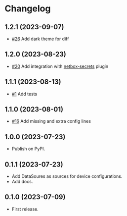 # Changelog

## 1.2.1 (2023-09-07)

* [#26](https://github.com/miaow2/netbox-config-diff/issues/26) Add dark theme for diff

## 1.2.0 (2023-08-23)

* [#20](https://github.com/miaow2/netbox-config-diff/issues/20) Add integration with [netbox-secrets](https://github.com/Onemind-Services-LLC/netbox-secrets) plugin

## 1.1.1 (2023-08-13)

* [#1](https://github.com/miaow2/netbox-config-diff/issues/1) Add tests

## 1.1.0 (2023-08-01)

* [#16](https://github.com/miaow2/netbox-config-diff/issues/16) Add missing and extra config lines

## 1.0.0 (2023-07-23)

* Publish on PyPI.

## 0.1.1 (2023-07-23)

* Add DataSoures as sources for device configurations.
* Add docs.

## 0.1.0 (2023-07-09)

* First release.
